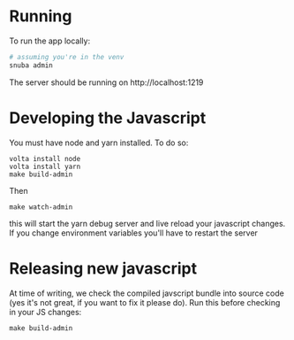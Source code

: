# Running


To run the app locally:

```bash
# assuming you're in the venv
snuba admin
```

The server should be running on http://localhost:1219

# Developing the Javascript

You must have node and yarn installed. To do so:

```
volta install node
volta install yarn
make build-admin
```

Then

```
make watch-admin
```

this will start the yarn debug server and live reload your javascript changes. If you change environment variables you'll have to restart the server

# Releasing new javascript

At time of writing, we check the compiled javscript bundle into source code (yes it's not great, if you want to fix it please do). Run this before checking in your JS changes:

```
make build-admin
```
